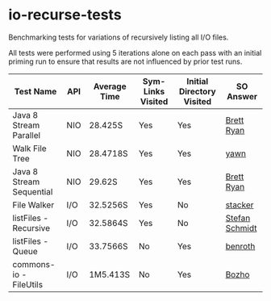# io-recurse-tests

Benchmarking tests for variations of recursively listing all I/O files.

All tests were performed using 5 iterations alone on each pass with an initial
priming run to ensure that results are not influenced by prior test runs.

| Test Name                 | API | Average Time  | Sym-Links Visited | Initial Directory Visited | SO Answer                                                   |
|---------------------------|-----|---------------|-------------------|---------------------------|-------------------------------------------------------------|
| Java 8 Stream Parallel    | NIO | 28.425S       | Yes               | Yes                       | [Brett Ryan](http://stackoverflow.com/a/24006711/140037)    |
| Walk File Tree            | NIO | 28.4718S      | Yes               | Yes                       | [yawn](http://stackoverflow.com/a/2056352/140037)           |
| Java 8 Stream Sequential  | NIO | 29.62S        | Yes               | Yes                       | [Brett Ryan](http://stackoverflow.com/a/24006711/140037)    |
| File Walker               | I/O | 32.5256S      | Yes               | No                        | [stacker](http://stackoverflow.com/a/2056326/140037)        |
| listFiles - Recursive     | I/O | 32.5864S      | Yes               | No                        | [Stefan Schmidt](http://stackoverflow.com/a/2056276/140037) |
| listFiles - Queue         | I/O | 33.7566S      | No                | Yes                       | [benroth](http://stackoverflow.com/a/10814316/140037)       |
| commons-io - FileUtils    | I/O | 1M5.413S      | No                | Yes                       | [Bozho](http://stackoverflow.com/a/2056258/140037)          |
